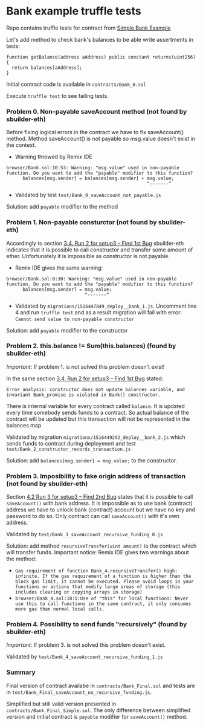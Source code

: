 Bank example truffle tests
==========================

Repo contains truffle tests for contract from [Simple Bank Example](https://jarjuk.wordpress.com/2017/12/06/sbuilder-bank/)

Let's add method to check bank's balances to be able write assertments in tests:

```solidity
function getBalance(address aAddress) public constant returns(uint256) {
  return balances[aAddress];
}
```

Initial contract code is available in `contracts/Bank_0.sol`

Execute `truffle test` to see failing tests.

### Problem 0. Non-payable saveAccount method (not found by sbuilder-eth)

Before fixing logical errors in the contract we have to fix saveAccount() method.
Method saveAccount() is not payable so msg.value doesn't exist in the context.

* Warning throwed by Remix IDE
```
browser/Bank.sol:10:53: Warning: "msg.value" used in non-payable function. Do you want to add the "payable" modifier to this function?
      balances[msg.sender] = balances[msg.sender] + msg.value;
                                                    ^-------^
```
* Validated by test `test/Bank_0_saveAccount_not_payable.js`

Solution: add `payable` modifier to the method

### Problem 1. Non-payable consturctor (not found by sbuilder-eth)

Accordingly to section [3.4. Run 2 for setup3 – Find 1st Bug](https://jarjuk.wordpress.com/2017/12/06/sbuilder-bank/#orgheadline7) sbuilder-eth indicates that it is possible to call constructor and transfer some amount of ether. Unfortunately it is impossible as constructor is not payable.

* Remix IDE gives the same warning:
```
browser/Bank.sol:8:30: Warning: "msg.value" used in non-payable function. Do you want to add the "payable" modifier to this function?
      balances[msg.sender] = msg.value;
                             ^-------^
```
* Validated by `migrations/1516447849_deploy__bank_1.js`. Uncomment line 4 and run `truffle test` and as a result migration will fail with error: `Cannot send value to non-payable constructor`

Solution: add `payable` modifier to the constructor

### Problem 2. this.balance != Sum(this.balances) (found by sbuilder-eth)

*Important:* If problem 1. is not solved this problem doesn't exist!

In the same section [3.4. Run 2 for setup3 – Find 1st Bug](https://jarjuk.wordpress.com/2017/12/06/sbuilder-bank/#orgheadline7) stated:

`Error analysis: constructor does not update balances variable, and invariant Bank_promise is violated in Bank() constructor.`

There is internal variable for every contract called `balance`. It is updated every time somebody sends funds to a contract. So actual balance of the contract will be updated but this transaction will not be represented in the balances map

Validated by migration `migrations/1516449292_deploy__bank_2.js` which sends funds to contract during deployment and test `test/Bank_2_constructor_records_transaction.js`

Solution: add `balances[msg.sender] = msg.value;` to the constructor.

### Problem 3. Imposibility to fake origin address of transaction (not found by sbuilder-eth)

Section [4.2 Run 3 for setup3 – Find 2nd Bug](https://jarjuk.wordpress.com/2017/12/06/sbuilder-bank/#find-bug-2) states that it is possible to call `saveAccount()` with bank address. It is impossible as to use bank (contract) address we have to unlock bank (contract) account but we have no key and password to do so. Only contract can call `saveAccount()` with it's own address.

Validated by `test/Bank_3_saveAccount_recursive_funding_0.js`

Solution: add method `recursiveTransfer(uint amount)` to the contract which will transfer funds. Important notice: Remix IDE gives two warnings about the method:

* `Gas requirement of function Bank_4.recursiveTransfer() high: infinite. If the gas requirement of a function is higher than the block gas limit, it cannot be executed. Please avoid loops in your functions or actions that modify large areas of storage (this includes clearing or copying arrays in storage)`
* `browser/Bank_4.sol:18:5:Use of "this" for local functions: Never use this to call functions in the same contract, it only consumes more gas than normal local calls.`

### Problem 4. Possibility to send funds "recursively" (found by sbuilder-eth)

*Important:* If problem 3. is not solved this problem doesn't exist.
 
Validated by `test/Bank_4_saveAccount_recursive_funding_1.js`

### Summary

Final version of contract availabe in `contracts/Bank_Final.sol` and tests are in `test/Bank_Final_saveAccount_no_recursive_funding.js`.

Simplified but still valid version presented in `contracts/Bank_Final_Simple.sol`. The only difference between simplified version and initial contract is `payable` modifier for `saveAccount()` method.
